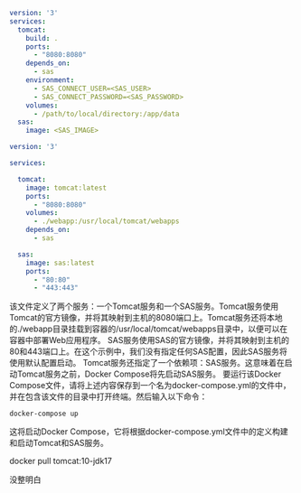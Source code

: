 ```yaml
version: '3'
services:
  tomcat:
    build: .
    ports:
      - "8080:8080"
    depends_on:
      - sas
    environment:
      - SAS_CONNECT_USER=<SAS_USER>
      - SAS_CONNECT_PASSWORD=<SAS_PASSWORD>
    volumes:
      - /path/to/local/directory:/app/data
  sas:
    image: <SAS_IMAGE>
```

```yaml
version: '3'

services:

  tomcat:
    image: tomcat:latest
    ports:
      - "8080:8080"
    volumes:
      - ./webapp:/usr/local/tomcat/webapps
    depends_on:
      - sas

  sas:
    image: sas:latest
    ports:
      - "80:80"
      - "443:443"
```

该文件定义了两个服务：一个Tomcat服务和一个SAS服务。Tomcat服务使用Tomcat的官方镜像，并将其映射到主机的8080端口上。Tomcat服务还将本地的./webapp目录挂载到容器的/usr/local/tomcat/webapps目录中，以便可以在容器中部署Web应用程序。
SAS服务使用SAS的官方镜像，并将其映射到主机的80和443端口上。在这个示例中，我们没有指定任何SAS配置，因此SAS服务将使用默认配置启动。
Tomcat服务还指定了一个依赖项：SAS服务。这意味着在启动Tomcat服务之前，Docker Compose将先启动SAS服务。
要运行该Docker Compose文件，请将上述内容保存到一个名为docker-compose.yml的文件中，并在包含该文件的目录中打开终端。然后输入以下命令：

```shell
docker-compose up
```

这将启动Docker Compose，它将根据docker-compose.yml文件中的定义构建和启动Tomcat和SAS服务。

docker pull tomcat:10-jdk17

没整明白